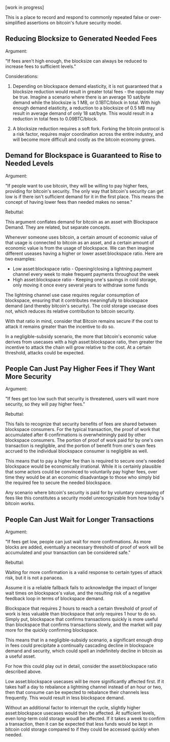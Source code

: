 [work in progress]

This is a place to record and respond to commonly repeated false or over-simplified assertions on bitcoin's future security model.

## Reducing Blocksize to Generated Needed Fees

Argument:

"If fees aren't high enough, the blocksize can always be reduced to increase fees to sufficient levels."

Considerations: 

1. Depending on blockspace demand elasticity, it is not guaranteed that a blocksize reduction would result in greater total fees - the opposite may be true. Imagine a scenario where there is an average 10 sat/byte demand while the blocksize is 1 MB, or 0.1BTC/block in total. With high enough demand elasticity, a reduction to a blocksize of 0.5 MB may result in average demand of only 18 sat/byte. This would result in a reduction in total fees to 0.09BTC/block.

2. A blocksize reduction requires a soft fork. Forking the bitcoin protocol is a risk factor, requires major coordination across the entire industry, and will become more difficult and costly as the bitcoin economy grows.


## Demand for Blockspace is Guaranteed to Rise to Needed Levels

Argument:

"If people want to use bitcoin, they will be willing to pay higher fees, providing for bitcoin's security. The only way that bitcoin's security can get low is if there isn't sufficient demand for it in the first place. This means the concept of having lower fees than needed makes no sense."

Rebuttal:

This argument conflates demand for bitcoin as an asset with Blockspace Demand. They are related, but separate concepts.

Whenever someone uses bitcoin, a certain amount of economic value of that usage is connected to bitcoin as an asset, and a certain amount of economic value is from the usage of blockspace. We can then imagine different useases having a higher or lower asset:blockspace ratio. Here are two examples:

- Low asset:blockspace ratio - Opening/closing a lightning payment channel every week to make frequent payments throughout the week
- High asset:blockspace ratio - Keeping one's savings in cold storage, only moving it once every several years to withdraw some funds

The lightning channel use case requires regular consumption of blockspace, ensuring that it contributes meaningfully to blockspace demand (and thereby bitcoin's security). The cold storage usecase does not, which reduces its relative contribution to bitcoin security.

With that ratio in mind, consider that Bitcoin remains secure if the cost to attack it remains greater than the incentive to do so.

In a negligible-subsidy scenario, the more that bitcoin's economic value derives from usecases with a high asset:blockspace ratio, then greater the incentive to attack the chain will grow relative to the cost. At a certain threshold, attacks could be expected.


## People Can Just Pay Higher Fees if They Want More Security

Argument:

"If fees get too low such that security is threatened, users will want more security, so they will pay higher fees."

Rebuttal:

This fails to recognize that security benefits of fees are shared between blockspace consumers. For the typical transaction, the proof of work that accumulated after 6 confirmations is overwhelmingly paid by other blockspace consumers. The portion of proof of work paid for by one's own transaction is negligible, and the portion of benefit from one's own fees accrued to the individual blockspace consumer is negligible as well.

This means that to pay a higher fee than is required to secure one's needed blockspace would be economically irrational. While it is certainly plausible that some actors could be convinced to voluntarily pay higher fees, over time they would be at an economic disadvantage to those who simply bid the required fee to secure the needed blockspace.

Any scenario where bitcoin's security is paid for by voluntary overpaying of fees like this constitutes a security model unrecognizable from how today's bitcoin works.


## People Can Just Wait for Longer Transactions

Argument:

"If fees get low, people can just wait for more confirmations. As more blocks are added, eventually a necessary threshold of proof of work will be accumulated and your transaction can be considered safe."

Rebuttal:

Waiting for more confirmation is a valid response to certain types of attack risk, but it is not a panacea.

Assume it is a reliable fallback fails to acknowledge the impact of longer wait times on blockspace's value, and the resulting risk of a negative feedback loop in terms of blockspace demand.

Blockspace that requires 2 hours to reach a certain threshold of proof of work is less valuable than blockspace that only requires 1 hour to do so. Simply put, blockspace that confirms transactions quickly is more useful than blockspace that confirms transactions slowly, and the market will pay more for the quickly confirming blockspace.

This means that in a negligible-subsidy scenario, a significant enough drop in fees could precipitate a continually cascading decline in blockspace demand and security, which could spell an indefinitely decline in bitcoin as a useful asset.

For how this could play out in detail, consider the asset:blockspace ratio described above.

Low asset:blockspace usecases will be more significantly affected first. If it takes half a day to rebalance a lightning channel instead of an hour or two, then that consume can be expected to rebalance their channels less frequently. This would result in less blockspace demand.

Without an additional factor to interrupt the cycle, slightly higher asset:blockspace usecases would then be affected. At sufficient levels, even long-term cold storage woudl be affected. If it takes a week to confirm a transaction, then it can be expected that less funds would be kept in bitcoin cold storage compared to if they could be accessed quickly when needed.
